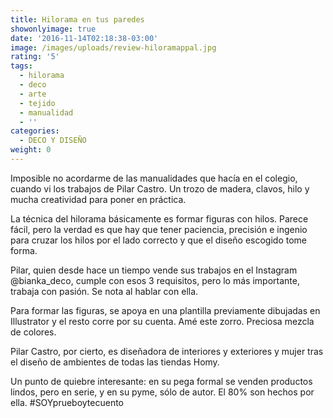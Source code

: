 ```yaml
---
title: Hilorama en tus paredes
showonlyimage: true
date: '2016-11-14T02:18:38-03:00'
image: /images/uploads/review-hiloramappal.jpg
rating: '5'
tags:
  - hilorama
  - deco
  - arte
  - tejido
  - manualidad
  - ''
categories:
  - DECO Y DISEÑO
weight: 0
---
```

Imposible no acordarme de las manualidades que hacía en el colegio, cuando vi los trabajos de Pilar Castro. Un trozo de madera, clavos, hilo y mucha creatividad para poner en práctica.

<!--more-->

La técnica del hilorama básicamente es formar figuras con hilos. Parece fácil, pero la verdad es que hay que tener paciencia, precisión e ingenio para cruzar los hilos por el lado correcto y que el diseño escogido tome forma. 

Pilar, quien desde hace un tiempo vende sus trabajos en el Instagram @bianka_deco, cumple con esos 3 requisitos, pero lo más importante, trabaja con pasión. Se nota al hablar con ella.

Para formar las figuras, se apoya en una plantilla previamente dibujadas en Illustrator y el resto corre por su cuenta. Amé este zorro. Preciosa mezcla de colores.

Pilar Castro, por cierto, es diseñadora de interiores y exteriores y mujer tras el diseño de ambientes de todas las tiendas Homy. 

Un punto de quiebre interesante: en su pega formal se venden productos lindos, pero en serie, y en su pyme, sólo de autor. El 80% son hechos por ella. #SOYprueboytecuento
